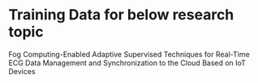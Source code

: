 # Training Data for below research topic
Fog Computing-Enabled Adaptive Supervised Techniques for Real-Time ECG Data Management and Synchronization to the Cloud Based on IoT Devices
